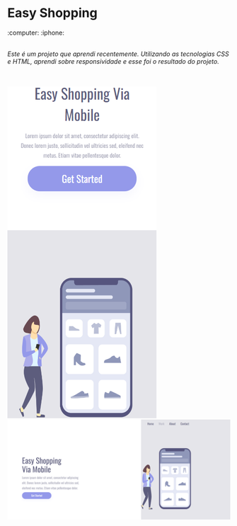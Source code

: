 <h1>Easy Shopping</h1> :computer: :iphone:
<br>
<br>
<p> <i>Este é um projeto que aprendi recentemente. Utilizando as tecnologias  CSS e HTML, aprendi sobre responsividade e esse foi o resultado do projeto.</i></p>

<br>
<br>

<img src= "https://github.com/JamileMacedo/Mobile/blob/master/img/captura-correta.png?raw=true" />
<img src= "https://github.com/JamileMacedo/Mobile/blob/master/img/captura-correta2.png?raw=true" />
